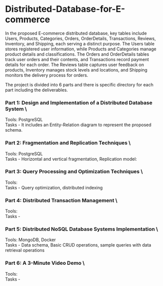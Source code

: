 # Distributed-Database-for-E-commerce

In the proposed E-commerce distributed database, key tables
include Users, Products, Categories, Orders, OrderDetails,
Transactions, Reviews, Inventory, and Shipping, each serving a
distinct purpose. The Users table stores registered user information,
while Products and Categories manage product details and
classifications. The Orders and OrderDetails tables track user
orders and their contents, and Transactions record payment details
for each order. The Reviews table captures user feedback on
products, Inventory manages stock levels and locations, and
Shipping monitors the delivery process for orders. 

The project is divided into 6 parts and there is specific directory for each part including the deliverables.

### Part 1: Design and Implementation of a Distributed Database System  \
Tools: PostgreSQL \
Tasks - It includes an Entity-Relation diagram to represent the proposed schema.

### Part 2: Fragmentation and Replication Techniques \
Tools: PostgreSQL \
Tasks - Horizontal and vertical fragmentation, Replication model: 

### Part 3: Query Processing and Optimization Techniques \
Tools: \
Tasks - Query optimization, distributed indexing


### Part 4: Distributed Transaction Management \
Tools: \
Tasks - 


### Part 5: Distributed NoSQL Database Systems Implementation \
Tools: MongoDB, Docker \
Tasks - Data schema, Basic CRUD operations, sample queries with data retrieval operations

### Part 6: A 3-Minute Video Demo \
Tools: \
Tasks - 
